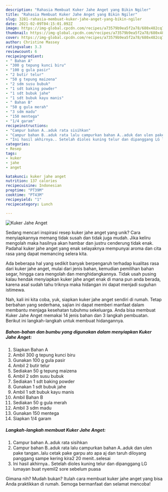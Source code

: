 ```yaml
---
description: "Rahasia Membuat Kuker Jahe Anget yang Bikin Ngiler"
title: "Rahasia Membuat Kuker Jahe Anget yang Bikin Ngiler"
slug: 3281-rahasia-membuat-kuker-jahe-anget-yang-bikin-ngiler
date: 2021-02-09T04:15:01.092Z
image: https://img-global.cpcdn.com/recipes/a73579b9ea5f2a78/680x482cq70/kuker-jahe-anget-foto-resep-utama.jpg
thumbnail: https://img-global.cpcdn.com/recipes/a73579b9ea5f2a78/680x482cq70/kuker-jahe-anget-foto-resep-utama.jpg
cover: https://img-global.cpcdn.com/recipes/a73579b9ea5f2a78/680x482cq70/kuker-jahe-anget-foto-resep-utama.jpg
author: Christine Massey
ratingvalue: 3.3
reviewcount: 6
recipeingredient:
- " Bahan A"
- "300 g tepung kunci biru"
- "100 g gula pasir"
- "2 butir telur"
- "50 g tepung maizena"
- "2 sdm susu bubuk"
- "1 sdt baking powder"
- "1 sdt bubuk jahe"
- "1 sdt bubuk kayu manis"
- " Bahan B"
- "50 g gula merah"
- "3 sdm madu"
- "150 mentega"
- "1/4 garam"
recipeinstructions:
- "Campur bahan A..aduk rata sisihkan"
- "Campur bahan B..aduk rata lalu campurkan bahan A..aduk dan ulen pake tangan..lalu cetak pake garpu ato apa aj dan taruh diloyang panggang sampe kering kira2 20 menit..selesai"
- "Ini hasil akhirnya.. Setelah dioles kuning telur dan dipanggang LG lumayan buat nyemil2 sore sebelum puasa"
categories:
- Resep
tags:
- kuker
- jahe
- anget

katakunci: kuker jahe anget 
nutrition: 137 calories
recipecuisine: Indonesian
preptime: "PT39M"
cooktime: "PT43M"
recipeyield: "1"
recipecategory: Lunch

---
```



![Kuker Jahe Anget](https://img-global.cpcdn.com/recipes/a73579b9ea5f2a78/680x482cq70/kuker-jahe-anget-foto-resep-utama.jpg)

Sedang mencari inspirasi resep kuker jahe anget yang unik? Cara menyiapkannya memang tidak susah dan tidak juga mudah. Jika keliru mengolah maka hasilnya akan hambar dan justru cenderung tidak enak. Padahal kuker jahe anget yang enak selayaknya mempunyai aroma dan cita rasa yang dapat memancing selera kita.

Ada beberapa hal yang sedikit banyak berpengaruh terhadap kualitas rasa dari kuker jahe anget, mulai dari jenis bahan, kemudian pemilihan bahan segar, hingga cara mengolah dan menghidangkannya. Tidak usah pusing kalau hendak menyiapkan kuker jahe anget enak di mana pun anda berada, karena asal sudah tahu triknya maka hidangan ini dapat menjadi suguhan istimewa.




Nah, kali ini kita coba, yuk, siapkan kuker jahe anget sendiri di rumah. Tetap berbahan yang sederhana, sajian ini dapat memberi manfaat dalam membantu menjaga kesehatan tubuhmu sekeluarga. Anda bisa membuat Kuker Jahe Anget memakai 14 jenis bahan dan 3 langkah pembuatan. Berikut ini langkah-langkah untuk membuat hidangannya.

<!--inarticleads1-->

##### Bahan-bahan dan bumbu yang digunakan dalam menyiapkan Kuker Jahe Anget:

1. Siapkan  Bahan A
1. Ambil 300 g tepung kunci biru
1. Gunakan 100 g gula pasir
1. Ambil 2 butir telur
1. Sediakan 50 g tepung maizena
1. Ambil 2 sdm susu bubuk
1. Sediakan 1 sdt baking powder
1. Gunakan 1 sdt bubuk jahe
1. Ambil 1 sdt bubuk kayu manis
1. Ambil  Bahan B
1. Sediakan 50 g gula merah
1. Ambil 3 sdm madu
1. Gunakan 150 mentega
1. Siapkan 1/4 garam




<!--inarticleads2-->

##### Langkah-langkah membuat Kuker Jahe Anget:

1. Campur bahan A..aduk rata sisihkan
1. Campur bahan B..aduk rata lalu campurkan bahan A..aduk dan ulen pake tangan..lalu cetak pake garpu ato apa aj dan taruh diloyang panggang sampe kering kira2 20 menit..selesai
1. Ini hasil akhirnya.. Setelah dioles kuning telur dan dipanggang LG lumayan buat nyemil2 sore sebelum puasa




Gimana nih? Mudah bukan? Itulah cara membuat kuker jahe anget yang bisa Anda praktikkan di rumah. Semoga bermanfaat dan selamat mencoba!
